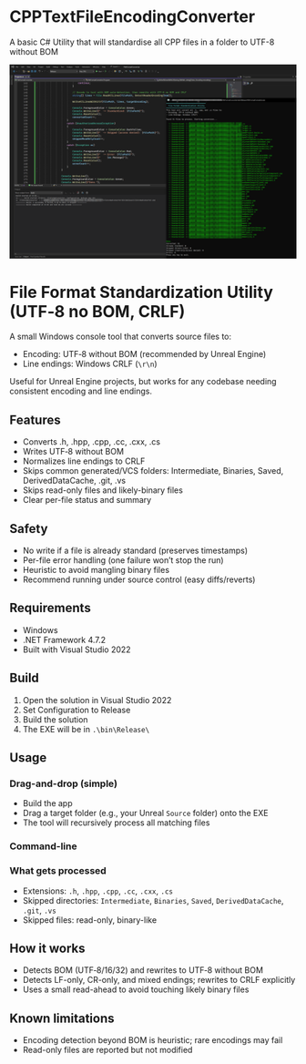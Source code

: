 ﻿# CPPTextFileEncodingConverter
A basic C# Utility that will standardise all CPP files in a folder to UTF-8 without BOM

![Tool output](docs/ScreenshotOfConversion.png)

# File Format Standardization Utility (UTF‑8 no BOM, CRLF)

A small Windows console tool that converts source files to:
- Encoding: UTF‑8 without BOM (recommended by Unreal Engine)
- Line endings: Windows CRLF (`\r\n`)

Useful for Unreal Engine projects, but works for any codebase needing consistent encoding and line endings.

## Features
- Converts .h, .hpp, .cpp, .cc, .cxx, .cs
- Writes UTF‑8 without BOM
- Normalizes line endings to CRLF
- Skips common generated/VCS folders: Intermediate, Binaries, Saved, DerivedDataCache, .git, .vs
- Skips read-only files and likely-binary files
- Clear per-file status and summary

## Safety
- No write if a file is already standard (preserves timestamps)
- Per-file error handling (one failure won’t stop the run)
- Heuristic to avoid mangling binary files
- Recommend running under source control (easy diffs/reverts)

## Requirements
- Windows
- .NET Framework 4.7.2
- Built with Visual Studio 2022

## Build
1. Open the solution in Visual Studio 2022
2. Set Configuration to Release
3. Build the solution
4. The EXE will be in `.\bin\Release\`

## Usage

### Drag-and-drop (simple)
- Build the app
- Drag a target folder (e.g., your Unreal `Source` folder) onto the EXE
- The tool will recursively process all matching files

### Command-line

### What gets processed
- Extensions: `.h`, `.hpp`, `.cpp`, `.cc`, `.cxx`, `.cs`
- Skipped directories: `Intermediate`, `Binaries`, `Saved`, `DerivedDataCache`, `.git`, `.vs`
- Skipped files: read-only, binary-like

## How it works
- Detects BOM (UTF‑8/16/32) and rewrites to UTF‑8 without BOM
- Detects LF-only, CR-only, and mixed endings; rewrites to CRLF explicitly
- Uses a small read-ahead to avoid touching likely binary files

## Known limitations
- Encoding detection beyond BOM is heuristic; rare encodings may fail
- Read-only files are reported but not modified

